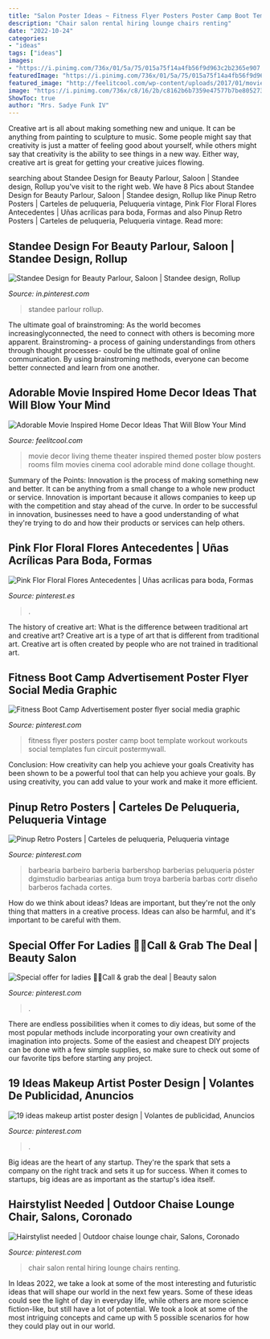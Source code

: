 ```yaml
---
title: "Salon Poster Ideas ~ Fitness Flyer Posters Poster Camp Boot Template Workout Workouts Social Templates Fun Circuit Postermywall"
description: "Chair salon rental hiring lounge chairs renting"
date: "2022-10-24"
categories:
- "ideas"
tags: ["ideas"]
images:
- "https://i.pinimg.com/736x/01/5a/75/015a75f14a4fb56f9d963c2b2365e907.jpg"
featuredImage: "https://i.pinimg.com/736x/01/5a/75/015a75f14a4fb56f9d963c2b2365e907.jpg"
featured_image: "http://feelitcool.com/wp-content/uploads/2017/01/movies-inspired-home-decor-ideas1.jpg"
image: "https://i.pinimg.com/736x/c8/16/2b/c8162b6b7359e47577b7be80527315a7.jpg"
ShowToc: true
author: "Mrs. Sadye Funk IV"
---
```



Creative art is all about making something new and unique. It can be anything from painting to sculpture to music. Some people might say that creativity is just a matter of feeling good about yourself, while others might say that creativity is the ability to see things in a new way. Either way, creative art is great for getting your creative juices flowing.

	

		
searching about Standee Design for Beauty Parlour, Saloon | Standee design, Rollup you've visit to the right web. We have 8 Pics about Standee Design for Beauty Parlour, Saloon | Standee design, Rollup like Pinup Retro Posters | Carteles de peluqueria, Peluqueria vintage, Pink Flor Floral Flores Antecedentes | Uñas acrílicas para boda, Formas and also Pinup Retro Posters | Carteles de peluqueria, Peluqueria vintage. Read more:
		
    
## Standee Design For Beauty Parlour, Saloon | Standee Design, Rollup

<img loading=lazy src="https://i.pinimg.com/736x/23/84/91/238491a1489c4f490ed5ac50b6ef8e78.jpg" onerror="this.onerror=null;this.src='https://tse3.mm.bing.net/th?id=OIP.raFOqDnv0cUVsukq9ib_EwHaMK&amp;pid=15.1';" alt="Standee Design for Beauty Parlour, Saloon | Standee design, Rollup">

_Source: in.pinterest.com_

>standee parlour rollup. 

	

The ultimate goal of brainstroming:
As the world becomes increasinglyconnected, the need to connect with others is becoming more apparent. Brainstroming- a process of gaining understandings from others through thought processes- could be the ultimate goal of online communication. By using brainstroming methods, everyone can become better connected and learn from one another.

    
## Adorable Movie Inspired Home Decor Ideas That Will Blow Your Mind

<img loading=lazy src="http://feelitcool.com/wp-content/uploads/2017/01/movies-inspired-home-decor-ideas1.jpg" onerror="this.onerror=null;this.src='https://tse2.mm.bing.net/th?id=OIP.oImG-QBwd1OStdGih6bC1AHaFj&amp;pid=15.1';" alt="Adorable Movie Inspired Home Decor Ideas That Will Blow Your Mind">

_Source: feelitcool.com_

>movie decor living theme theater inspired themed poster blow posters rooms film movies cinema cool adorable mind done collage thought. 

	

Summary of the Points:
Innovation is the process of making something new and better. It can be anything from a small change to a whole new product or service. Innovation is important because it allows companies to keep up with the competition and stay ahead of the curve. In order to be successful in innovation, businesses need to have a good understanding of what they're trying to do and how their products or services can help others.

    
## Pink Flor Floral Flores Antecedentes | Uñas Acrílicas Para Boda, Formas

<img loading=lazy src="https://i.pinimg.com/736x/01/5a/75/015a75f14a4fb56f9d963c2b2365e907.jpg" onerror="this.onerror=null;this.src='https://tse2.mm.bing.net/th?id=OIP.vib-6BqZa6LHVnh_WMcxcAHaJ7&amp;pid=15.1';" alt="Pink Flor Floral Flores Antecedentes | Uñas acrílicas para boda, Formas">

_Source: pinterest.es_

>. 

	

The history of creative art: What is the difference between traditional art and creative art?
Creative art is a type of art that is different from traditional art. Creative art is often created by people who are not trained in traditional art.

    
## Fitness Boot Camp Advertisement Poster Flyer Social Media Graphic

<img loading=lazy src="https://i.pinimg.com/736x/05/07/17/050717e6dc4e72186069b25a91c10bf1--fitness-posters-poster-templates.jpg" onerror="this.onerror=null;this.src='https://tse4.mm.bing.net/th?id=OIP.MZ1QsJojk2tIyWiyr7RHVQHaLH&amp;pid=15.1';" alt="Fitness Boot Camp Advertisement poster flyer social media graphic">

_Source: pinterest.com_

>fitness flyer posters poster camp boot template workout workouts social templates fun circuit postermywall. 

	

Conclusion: How creativity can help you achieve your goals
Creativity has been shown to be a powerful tool that can help you achieve your goals. By using creativity, you can add value to your work and make it more efficient.

    
## Pinup Retro Posters | Carteles De Peluqueria, Peluqueria Vintage

<img loading=lazy src="https://i.pinimg.com/736x/d3/fe/6e/d3fe6ee2957dc95015ecc9100b0ad973.jpg" onerror="this.onerror=null;this.src='https://tse4.mm.bing.net/th?id=OIP.IiSm-X6s7vUBSyUeOmkpPQHaKx&amp;pid=15.1';" alt="Pinup Retro Posters | Carteles de peluqueria, Peluqueria vintage">

_Source: pinterest.com_

>barbearia barbeiro barberia barbershop barberias peluqueria póster dgimstudio barbearias antiga bum troya barbería barbas cortr diseño barberos fachada cortes. 

	

How do we think about ideas?
Ideas are important, but they're not the only thing that matters in a creative process. Ideas can also be harmful, and it's important to be careful with them.

    
## Special Offer For Ladies 🙍‍♀️Call &amp; Grab The Deal | Beauty Salon

<img loading=lazy src="https://i.pinimg.com/736x/78/ca/a8/78caa84a556993ec1cb01d1e6cc880d0.jpg" onerror="this.onerror=null;this.src='https://tse2.mm.bing.net/th?id=OIP.FaEcUYv-9XA7nmU6CX8LSQHaLG&amp;pid=15.1';" alt="Special offer for ladies 🙍‍♀️Call &amp; grab the deal | Beauty salon">

_Source: pinterest.com_

>. 

	

There are endless possibilities when it comes to diy ideas, but some of the most popular methods include incorporating your own creativity and imagination into projects. Some of the easiest and cheapest DIY projects can be done with a few simple supplies, so make sure to check out some of our favorite tips before starting any project.

    
## 19 Ideas Makeup Artist Poster Design | Volantes De Publicidad, Anuncios

<img loading=lazy src="https://i.pinimg.com/736x/c8/16/2b/c8162b6b7359e47577b7be80527315a7.jpg" onerror="this.onerror=null;this.src='https://tse3.mm.bing.net/th?id=OIP.cGedp5QjjUB0MV37LW1aCwAAAA&amp;pid=15.1';" alt="19 ideas makeup artist poster design | Volantes de publicidad, Anuncios">

_Source: pinterest.com_

>. 

	

Big ideas are the heart of any startup. They're the spark that sets a company on the right track and sets it up for success. When it comes to startups, big ideas are as important as the startup's idea itself. 

    
## Hairstylist Needed | Outdoor Chaise Lounge Chair, Salons, Coronado

<img loading=lazy src="https://i.pinimg.com/736x/c6/d2/8c/c6d28cd55f46c1a577cb5ce2a957e23d.jpg" onerror="this.onerror=null;this.src='https://tse1.mm.bing.net/th?id=OIP.O7n_Ab1MVG4KPJPhEZUaaQHaJq&amp;pid=15.1';" alt="Hairstylist needed | Outdoor chaise lounge chair, Salons, Coronado">

_Source: pinterest.com_

>chair salon rental hiring lounge chairs renting. 

	

In Ideas 2022, we take a look at some of the most interesting and futuristic ideas that will shape our world in the next few years. Some of these ideas could see the light of day in everyday life, while others are more science fiction-like, but still have a lot of potential. We took a look at some of the most intriguing concepts and came up with 5 possible scenarios for how they could play out in our world.

